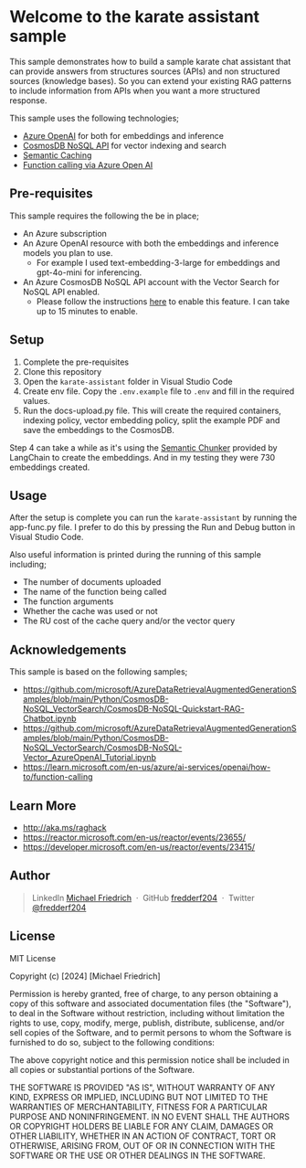 # Welcome to the karate assistant sample

This sample demonstrates how to build a sample karate chat assistant that can provide answers from structures sources (APIs) and non structured sources (knowledge bases). So you can extend your existing RAG patterns to include information from APIs when you want a more structured response.

This sample uses the following technologies;

- [Azure OpenAI](https://learn.microsoft.com/en-us/azure/ai-services/openai/overview) for both for embeddings and inference
- [CosmosDB NoSQL API](https://learn.microsoft.com/en-us/azure/cosmos-db/nosql/vector-search) for vector indexing and search
- [Semantic Caching](https://techcommunity.microsoft.com/blog/azurearchitectureblog/optimize-azure-openai-applications-with-semantic-caching/4106867)
- [Function calling via Azure Open AI](https://learn.microsoft.com/en-us/azure/ai-services/openai/how-to/function-calling)

## Pre-requisites

This sample requires the following the be in place;

- An Azure subscription
- An Azure OpenAI resource with both the embeddings and inference models you plan to use.
  - For example I used text-embedding-3-large for embeddings and gpt-4o-mini for inferencing.
- An Azure CosmosDB NoSQL API account with the Vector Search for NoSQL API enabled.
  - Please follow the instructions [here](https://learn.microsoft.com/en-us/azure/cosmos-db/nosql/vector-search#enable-the-vector-indexing-and-search-feature) to enable this feature. I can take up to 15 minutes to enable.

## Setup

1. Complete the pre-requisites
2. Clone this repository
3. Open the `karate-assistant` folder in Visual Studio Code
4. Create env file. Copy the `.env.example` file to `.env` and fill in the required values.
5. Run the docs-upload.py file. This will create the required containers, indexing policy, vector embedding policy, split the example PDF and save the embeddings to the CosmosDB.

Step 4 can take a while as it's using the [Semantic Chunker](https://python.langchain.com/docs/how_to/semantic-chunker/) provided by LangChain to create the embeddings. And in my testing they were 730 embeddings created.

## Usage

After the setup is complete you can run the `karate-assistant` by running the app-func.py file. I prefer to do this by pressing the Run and Debug button in Visual Studio Code.



Also useful information is printed during the running of this sample including;

- The number of documents uploaded
- The name of the function being called
- The function arguments
- Whether the cache was used or not
- The RU cost of the cache query and/or the vector query

## Acknowledgements

This sample is based on the following samples;

- https://github.com/microsoft/AzureDataRetrievalAugmentedGenerationSamples/blob/main/Python/CosmosDB-NoSQL_VectorSearch/CosmosDB-NoSQL-Quickstart-RAG-Chatbot.ipynb
- https://github.com/microsoft/AzureDataRetrievalAugmentedGenerationSamples/blob/main/Python/CosmosDB-NoSQL_VectorSearch/CosmosDB-NoSQL-Vector_AzureOpenAI_Tutorial.ipynb
- https://learn.microsoft.com/en-us/azure/ai-services/openai/how-to/function-calling

## Learn More

- http://aka.ms/raghack
- https://reactor.microsoft.com/en-us/reactor/events/23655/
- https://developer.microsoft.com/en-us/reactor/events/23415/

## Author

> LinkedIn [Michael Friedrich](https://www.linkedin.com/in/1michaelfriedrich/) &nbsp;&middot;&nbsp;
> GitHub [fredderf204](https://github.com/fredderf204) &nbsp;&middot;&nbsp;
> Twitter [@fredderf204](https://twitter.com/fredderf204)

## License

MIT License

Copyright (c) [2024] [Michael Friedrich]

Permission is hereby granted, free of charge, to any person obtaining a copy
of this software and associated documentation files (the "Software"), to deal
in the Software without restriction, including without limitation the rights
to use, copy, modify, merge, publish, distribute, sublicense, and/or sell
copies of the Software, and to permit persons to whom the Software is
furnished to do so, subject to the following conditions:

The above copyright notice and this permission notice shall be included in all
copies or substantial portions of the Software.

THE SOFTWARE IS PROVIDED "AS IS", WITHOUT WARRANTY OF ANY KIND, EXPRESS OR
IMPLIED, INCLUDING BUT NOT LIMITED TO THE WARRANTIES OF MERCHANTABILITY,
FITNESS FOR A PARTICULAR PURPOSE AND NONINFRINGEMENT. IN NO EVENT SHALL THE
AUTHORS OR COPYRIGHT HOLDERS BE LIABLE FOR ANY CLAIM, DAMAGES OR OTHER
LIABILITY, WHETHER IN AN ACTION OF CONTRACT, TORT OR OTHERWISE, ARISING FROM,
OUT OF OR IN CONNECTION WITH THE SOFTWARE OR THE USE OR OTHER DEALINGS IN THE
SOFTWARE.
